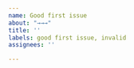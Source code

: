 ```yaml
---
name: Good first issue
about: "→→→"
title: ''
labels: good first issue, invalid
assignees: ''

---
```



